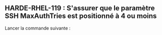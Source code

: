 ## HARDE-RHEL-119 : S'assurer que le paramètre SSH MaxAuthTries est positionné à 4 ou moins

Lancer la commande suivante :

